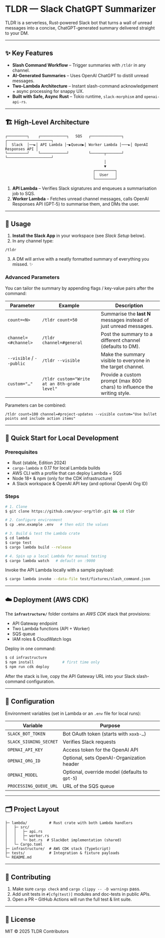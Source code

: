 # TLDR — Slack ChatGPT Summarizer

TLDR is a serverless, Rust-powered Slack bot that turns a wall of unread messages into a concise, ChatGPT-generated summary delivered straight to your DM.

---

## ✨ Key Features

- **Slash Command Workflow** – Trigger summaries with `/tldr` in any channel.
- **AI-Generated Summaries** – Uses OpenAI ChatGPT to distill unread messages.
- **Two-Lambda Architecture** – Instant slash-command acknowledgement + async processing for snappy UX.
- **Built with Safe, Async Rust** – Tokio runtime, `slack-morphism` and `openai-api-rs`.

---

## 🏗️  High-Level Architecture

```
┌─────────┐    ┌────────────┐   SQS   ┌──────────────┐    ┌────────────────────┐
│  Slack  │──►│ API Lambda │─▶Queue▶│ Worker Lambda │───►│ OpenAI Responses API │
└─────────┘    └────────────┘         └──────┬───────┘    └────────────────────┘
                                             │
                                             ▼
                                        ┌─────────┐
                                        │  User   │
                                        └─────────┘
```

1. **API Lambda** – Verifies Slack signatures and enqueues a summarisation job to SQS.
2. **Worker Lambda** – Fetches unread channel messages, calls OpenAI Responses API (GPT‑5) to summarise them, and DMs the user.

---

## 🚀  Usage

1. **Install the Slack App** in your workspace (see *Slack Setup* below).
2. In any channel type:

```text
/tldr
```

3. A DM will arrive with a neatly formatted summary of everything you missed. ✨

### Advanced Parameters

You can tailor the summary by appending flags / key-value pairs after the command:

| Parameter | Example | Description |
|-----------|---------|-------------|
| `count=<N>` | `/tldr count=50` | Summarise the **last N** messages instead of just unread messages. |
| `channel=<#channel>` | `/tldr channel=#general` | Post the summary to a different channel (defaults to DM). |
| `--visible` / `--public` | `/tldr --visible` | Make the summary visible to everyone in the target channel. |
| `custom="…"` | `/tldr custom="Write at an 8th-grade level"` | Provide a custom prompt (max 800 chars) to influence the writing style. |

Parameters can be combined:

```text
/tldr count=100 channel=#project-updates --visible custom="Use bullet points and include action items"
```

---

## 🔧  Quick Start for Local Development

### Prerequisites

- Rust (stable, Edition 2024)
- `cargo-lambda` ≥ 0.17 for local Lambda builds
- AWS CLI with a profile that can deploy Lambda + SQS
- Node 18+ & npm (only for the CDK infrastructure)
- A Slack workspace & OpenAI API key (and optional OpenAI Org ID)

### Steps

```bash
# 1. Clone
$ git clone https://github.com/your-org/tldr.git && cd tldr

# 2. Configure environment
$ cp .env.example .env   # then edit the values

# 3. Build & test the Lambda crate
$ cd lambda
$ cargo test
$ cargo lambda build --release

# 4. Spin up a local Lambda for manual testing
$ cargo lambda watch   # default on :9000
```

Invoke the API Lambda locally with a sample payload:

```bash
$ cargo lambda invoke --data-file test/fixtures/slash_command.json
```

---

## ☁️  Deployment (AWS CDK)

The **`infrastructure/`** folder contains an *AWS CDK* stack that provisions:

- API Gateway endpoint
- Two Lambda functions (API + Worker)
- SQS queue
- IAM roles & CloudWatch logs

Deploy in one command:

```bash
$ cd infrastructure
$ npm install             # first time only
$ npm run cdk deploy
```

After the stack is live, copy the API Gateway URL into your Slack slash-command configuration.

---

## 🔐  Configuration

Environment variables (set in Lambda or an `.env` file for local runs):

| Variable | Purpose |
|----------|---------|
| `SLACK_BOT_TOKEN` | Bot OAuth token (starts with `xoxb-…`) |
| `SLACK_SIGNING_SECRET` | Verifies Slack requests |
| `OPENAI_API_KEY` | Access token for the OpenAI API |
| `OPENAI_ORG_ID` | Optional, sets OpenAI-Organization header |
| `OPENAI_MODEL` | Optional, override model (defaults to `gpt-5`) |
| `PROCESSING_QUEUE_URL` | URL of the SQS queue |

---

## 🗂️  Project Layout

```
├─ lambda/          # Rust crate with both Lambda handlers
│   ├─ src/
│   │   ├─ api.rs
│   │   ├─ worker.rs
│   │   └─ bot.rs  # SlackBot implementation (shared)
│   └─ Cargo.toml
├─ infrastructure/  # AWS CDK stack (TypeScript)
├─ tests/           # Integration & fixture payloads
└─ README.md
```

---

## 🤝  Contributing

1. Make sure `cargo check` and `cargo clippy -- -D warnings` pass.
2. Add unit tests in `#[cfg(test)]` modules and doc-tests in public APIs.
3. Open a PR – GitHub Actions will run the full test & lint suite.

---

## 📄  License

MIT © 2025 TLDR Contributors
